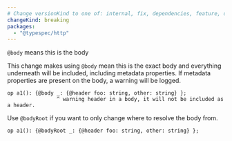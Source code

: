 ```yaml
---
# Change versionKind to one of: internal, fix, dependencies, feature, deprecation, breaking
changeKind: breaking
packages:
  - "@typespec/http"
---
```


`@body` means this is the body

  This change makes using `@body` mean this is the exact body and everything underneath will be included, including metadata properties. If metadata properties are present on the body, a warning will be logged.
  
  ```tsp
  op a1(): {@body _: {@header foo: string, other: string} };
                  ^ warning header in a body, it will not be included as a header.
  ```
  
  Use `@bodyRoot` if you want to only change where to resolve the body from.
  
  ```tsp
  op a1(): {@bodyRoot _: {@header foo: string, other: string} };
  ```

